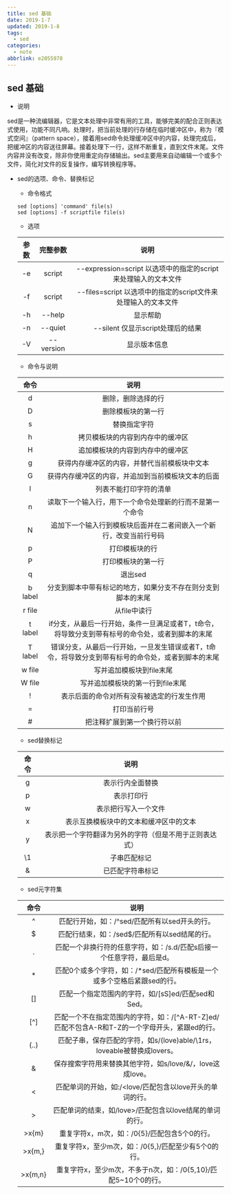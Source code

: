 ```yaml
---
title: sed 基础
date: 2019-1-7
updated: 2019-1-8
tags:
  - sed
categories:
  - note
abbrlink: e2055978
---
```



## sed 基础



* 说明

sed是一种流编辑器，它是文本处理中非常有用的工具，能够完美的配合正则表达式使用，功能不同凡响。处理时，把当前处理的行存储在临时缓冲区中，称为『模式空间』（pattern space），接着用sed命令处理缓冲区中的内容，处理完成后，把缓冲区的内容送往屏幕。接着处理下一行，这样不断重复，直到文件末尾。文件内容并没有改变，除非你使用重定向存储输出。sed主要用来自动编辑一个或多个文件，简化对文件的反复操作，编写转换程序等。



<!--more-->
* sed的选项、命令、替换标记

  * 命令格式

  ```shell
  sed [options] 'command' file(s)
  sed [options] -f scriptfile file(s)
  ```

  * 选项

  | ​参数  |   完整参数    |                    说明                    |
  | :--: | :-------: | :--------------------------------------: |
  |  -e  |  script   | --expression=script	以选项中的指定的script来处理输入的文本文件 |
  |  -f  |  script   | --files=script	以选项中的指定的script文件来处理输入的文本文件 |
  |  -h  |  --help   |                   显示帮助                   |
  |  -n  |  --quiet  |         --silent	仅显示script处理后的结果         |
  |  -V  | --version |                  显示版本信息                  |

  * 命令与说明

  |   ​命令   |                    说明                    |
  | :-----: | :--------------------------------------: |
  |    d    |                删除，删除选择的行                 |
  |    D    |                删除模板块的第一行                 |
  |    s    |                  替换指定字符                  |
  |    h    |             拷贝模板块的内容到内存中的缓冲区             |
  |    H    |             追加模板块的内容到内存中的缓冲区             |
  |    g    |          获得内存缓冲区的内容，并替代当前模板块中文本          |
  |    G    |        获得内存缓冲区的内容，并追加到当前模板块文本的后面         |
  |    l    |               列表不能打印字符的清单                |
  |    n    |       读取下一个输入行，用下一个命令处理新的行而不是第一个命令       |
  |    N    |    追加下一个输入行到模板块后面并在二者间嵌入一个新行，改变当前行号码     |
  |    p    |                 打印模板块的行                  |
  |    P    |                打印模板块的第一行                 |
  |    q    |                  退出sed                   |
  | b label |      分支到脚本中带有标记的地方，如果分支不存在则分支到脚本的末尾      |
  | r file  |                 从file中读行                 |
  | t label | if分支，从最后一行开始，条件一旦满足或者T，t命令，将导致分支到带有标号的命令处，或者到脚本的末尾 |
  | T label | 错误分支，从最后一行开始，一旦发生错误或者T，t命令，将导致分支到带有标号的命令处，或者到脚本的末尾 |
  | w file  |              写并追加模板块到file末尾              |
  | W file  |            写并追加模板块的第一行到file末尾            |
  |    !    |          表示后面的命令对所有没有被选定的行发生作用           |
  |    =    |                  打印当前行号                  |
  |    #    |              把注释扩展到第一个换行符以前              |

  * sed替换标记

  |  命令  |             说明              |
  | :--: | :-------------------------: |
  |  g   |          表示行内全面替换           |
  |  p   |            表示打印行            |
  |  w   |         表示把行写入一个文件          |
  |  x   |     表示互换模板块中的文本和缓冲区中的文本     |
  |  y   | 表示把一个字符翻译为另外的字符（但是不用于正则表达式） |
  |  \1  |           子串匹配标记            |
  |  &   |          已匹配字符串标记           |

  * sed元字符集

  |   ​命令   |                    说明                    |
  | :-----: | :--------------------------------------: |
  |    ^    |       匹配行开始，如：/^sed/匹配所有以sed开头的行。        |
  |    $    |       匹配行结束，如：/sed$/匹配所有以sed结尾的行。        |
  |    .    |  匹配一个非换行符的任意字符，如：/s.d/匹配s后接一个任意字符，最后是d。  |
  |    *    | 匹配0个或多个字符，如：/*sed/匹配所有模板是一个或多个空格后紧跟sed的行。 |
  |   []    |     匹配一个指定范围内的字符，如/[sS]ed/匹配sed和Sed。     |
  |   [^]   | 匹配一个不在指定范围内的字符，如：/[^A-RT-Z]ed/匹配不包含A-R和T-Z的一个字母开头，紧跟ed的行。 |
  |  (..)   | 匹配子串，保存匹配的字符，如s/(love)able/\1rs，loveable被替换成lovers。 |
  |    &    |  保存搜索字符用来替换其他字符，如s/love/&/，love这成love。   |
  |    <    |    匹配单词的开始，如:/<love/匹配包含以love开头的单词的行。    |
  |    >    |    匹配单词的结束，如/love>/匹配包含以love结尾的单词的行。     |
  |  >x{m}  |       重复字符x，m次，如：/0{5}/匹配包含5个0的行。        |
  | >x{m,}  |     重复字符x，至少m次，如：/0{5,}/匹配至少有5个0的行。      |
  | >x{m,n} | 重复字符x，至少m次，不多于n次，如：/0{5,10}/匹配5~10个0的行。  |
